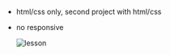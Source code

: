 - html/css only, second project with html/css
- no responsive

  ![lesson](https://github.com/user-attachments/assets/85fef2f3-fbe0-45f4-9d60-a9003fa95105)
